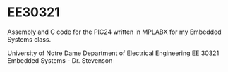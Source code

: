 # EE30321
Assembly and C code for the PIC24 written in MPLABX for my Embedded Systems class.

University of Notre Dame
Department of Electrical Engineering
EE 30321 Embedded Systems - Dr. Stevenson
